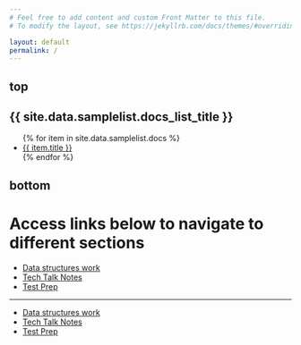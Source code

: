 ```yaml
---
# Feel free to add content and custom Front Matter to this file.
# To modify the layout, see https://jekyllrb.com/docs/themes/#overriding-theme-defaults

layout: default
permalink: /
---
```


<h2>top</h2>
<h2>{{ site.data.samplelist.docs_list_title }}</h2>
<ul>
   {% for item in site.data.samplelist.docs %}
      <li><a href="{{ item.url }}">{{ item.title }}</a></li>
   {% endfor %}
</ul>
<h2>bottom</h2>

# Access links below to navigate to different sections
- [Data structures work](https://rpeddakama.github.io/CSA-Data-Structures/datastructures.html)
- [Tech Talk Notes](https://rpeddakama.github.io/CSA-Data-Structures/TTnotes.html)
- [Test Prep](https://rpeddakama.github.io/CSA-Data-Structures/testprep.html)

---

- [Data structures work](/datastructures)
- [Tech Talk Notes](/ttnotes)
- [Test Prep](/testprep)